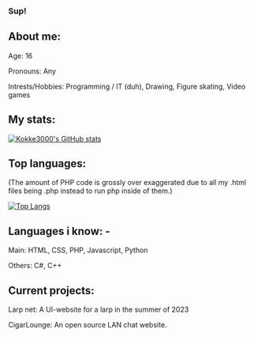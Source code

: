 ### Sup!

## About me:
  Age: 16  
  
  Pronouns: Any  
  
  Intrests/Hobbies: Programming / IT (duh), Drawing, Figure skating, Video games 
  
## My stats:
[![Kokke3000's GitHub stats](https://github-readme-stats.vercel.app/api?username=Kokke3000)](https://github.com/Kokke3000/github-readme-stats)  

## Top languages:
(The amount of PHP code is grossly over exaggerated due to all my .html files being .php instead to run php inside of them.)  

[![Top Langs](https://github-readme-stats.vercel.app/api/top-langs/?username=Kokke3000)](https://github.com/Kokke3000/github-readme-stats)

## Languages i know: -

Main: HTML, CSS, PHP, Javascript, Python  

Others: C#, C++  


## Current projects:

Larp net: A UI-website for a larp in the summer of 2023  

CigarLounge: An open source LAN chat website.



